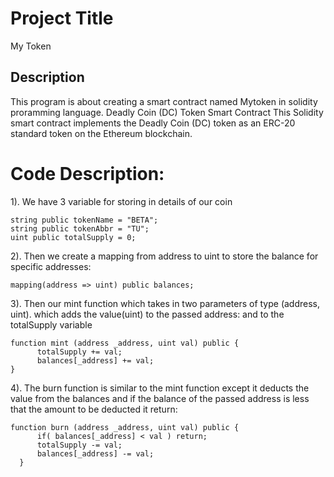 # Project Title

My Token

## Description

This program is about creating a smart contract named Mytoken in solidity proramming language.
Deadly Coin (DC) Token Smart Contract This Solidity smart contract implements the Deadly Coin (DC) token as an ERC-20 standard token on the Ethereum blockchain.

# Code Description:

1). We have 3 variable for storing in details of our coin

  ```
string public tokenName = "BETA";
  string public tokenAbbr = "TU";
  uint public totalSupply = 0;
```

2). Then we create a mapping from address to uint to store the balance for specific addresses:

 ```
 mapping(address => uint) public balances;
```

3). Then our mint function which takes in two parameters of type (address, uint). which adds the value(uint) to the passed address:
and to the totalSupply variable

  ```
function mint (address _address, uint val) public {
        totalSupply += val;
        balances[_address] += val;
  }
```

4). The burn function is similar to the mint function except it deducts the value from the balances and if the balance of the
passed address is less that the amount to be deducted it return:

  ```
function burn (address _address, uint val) public {
        if( balances[_address] < val ) return;
        totalSupply -= val;
        balances[_address] -= val;
    }
```
    


